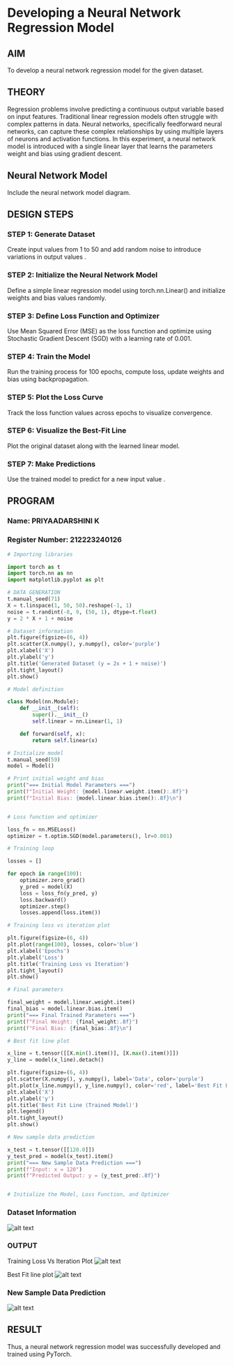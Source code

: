 # Developing a Neural Network Regression Model

## AIM
To develop a neural network regression model for the given dataset.

## THEORY
Regression problems involve predicting a continuous output variable based on input features. Traditional linear regression models often struggle with complex patterns in data. Neural networks, specifically feedforward neural networks, can capture these complex relationships by using multiple layers of neurons and activation functions. In this experiment, a neural network model is introduced with a single linear layer that learns the parameters weight and bias using gradient descent.

## Neural Network Model
Include the neural network model diagram.

## DESIGN STEPS
### STEP 1: Generate Dataset

Create input values  from 1 to 50 and add random noise to introduce variations in output values .

### STEP 2: Initialize the Neural Network Model

Define a simple linear regression model using torch.nn.Linear() and initialize weights and bias values randomly.

### STEP 3: Define Loss Function and Optimizer

Use Mean Squared Error (MSE) as the loss function and optimize using Stochastic Gradient Descent (SGD) with a learning rate of 0.001.

### STEP 4: Train the Model

Run the training process for 100 epochs, compute loss, update weights and bias using backpropagation.

### STEP 5: Plot the Loss Curve

Track the loss function values across epochs to visualize convergence.

### STEP 6: Visualize the Best-Fit Line

Plot the original dataset along with the learned linear model.

### STEP 7: Make Predictions

Use the trained model to predict  for a new input value .

## PROGRAM

### Name: PRIYAADARSHINI K

### Register Number: 212223240126

```python
# Importing libraries

import torch as t
import torch.nn as nn
import matplotlib.pyplot as plt

# DATA GENERATION
t.manual_seed(71)
X = t.linspace(1, 50, 50).reshape(-1, 1)
noise = t.randint(-8, 9, (50, 1), dtype=t.float)
y = 2 * X + 1 + noise

# Dataset information
plt.figure(figsize=(6, 4))
plt.scatter(X.numpy(), y.numpy(), color='purple')
plt.xlabel('X')
plt.ylabel('y')
plt.title('Generated Dataset (y = 2x + 1 + noise)')
plt.tight_layout()
plt.show()

# Model definition

class Model(nn.Module):
    def __init__(self):
        super().__init__()
        self.linear = nn.Linear(1, 1)

    def forward(self, x):
        return self.linear(x)

# Initialize model
t.manual_seed(59)
model = Model()

# Print initial weight and bias
print("=== Initial Model Parameters ===")
print(f"Initial Weight: {model.linear.weight.item():.8f}")
print(f"Initial Bias: {model.linear.bias.item():.8f}\n")


# Loss function and optimizer

loss_fn = nn.MSELoss()
optimizer = t.optim.SGD(model.parameters(), lr=0.001)

# Training loop

losses = []

for epoch in range(100):
    optimizer.zero_grad()
    y_pred = model(X)
    loss = loss_fn(y_pred, y)
    loss.backward()
    optimizer.step()
    losses.append(loss.item())

# Training loss vs iteration plot

plt.figure(figsize=(6, 4))
plt.plot(range(100), losses, color='blue')
plt.xlabel('Epochs')
plt.ylabel('Loss')
plt.title('Training Loss vs Iteration')
plt.tight_layout()
plt.show()

# Final parameters

final_weight = model.linear.weight.item()
final_bias = model.linear.bias.item()
print("=== Final Trained Parameters ===")
print(f"Final Weight: {final_weight:.8f}")
print(f"Final Bias: {final_bias:.8f}\n")

# Best fit line plot

x_line = t.tensor([[X.min().item()], [X.max().item()]])
y_line = model(x_line).detach()

plt.figure(figsize=(6, 4))
plt.scatter(X.numpy(), y.numpy(), label='Data', color='purple')
plt.plot(x_line.numpy(), y_line.numpy(), color='red', label='Best Fit Line')
plt.xlabel('X')
plt.ylabel('y')
plt.title('Best Fit Line (Trained Model)')
plt.legend()
plt.tight_layout() 
plt.show()

# New sample data prediction

x_test = t.tensor([[120.0]])
y_test_pred = model(x_test).item()
print("=== New Sample Data Prediction ===")
print(f"Input: x = 120")
print(f"Predicted Output: y = {y_test_pred:.8f}")


# Initialize the Model, Loss Function, and Optimizer

```

### Dataset Information
![alt text](image-3-1.png)

### OUTPUT
Training Loss Vs Iteration Plot
![alt text](image.png)

Best Fit line plot
![alt text](image-2-1.png)

### New Sample Data Prediction
![alt text](image-1.png)

## RESULT
Thus, a neural network regression model was successfully developed and trained using PyTorch.
